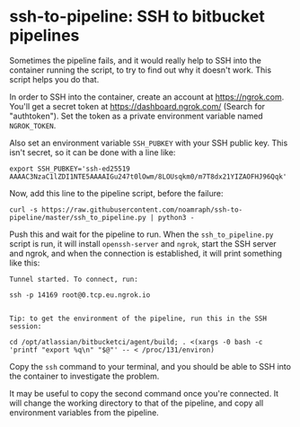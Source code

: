 # ssh-to-pipeline: SSH to bitbucket pipelines

Sometimes the pipeline fails, and it would really help to SSH into the container
running the script, to try to find out why it doesn't work. This script helps you do that.

In order to SSH into the container, create an account at https://ngrok.com.
You'll get a secret token at https://dashboard.ngrok.com/ (Search for "authtoken").
Set the token as a private environment variable named `NGROK_TOKEN`.

Also set an environment variable `SSH_PUBKEY` with your SSH public key. This
isn't secret, so it can be done with a line like:

```
export SSH_PUBKEY='ssh-ed25519 AAAAC3NzaC1lZDI1NTE5AAAAIGu247t0lOwm/8LOUsqkm0/m7T8dx21YIZAOFHJ96Qqk'
```

Now, add this line to the pipeline script, before the failure:

```
curl -s https://raw.githubusercontent.com/noamraph/ssh-to-pipeline/master/ssh_to_pipeline.py | python3 -
```

Push this and wait for the pipeline to run. When the `ssh_to_pipeline.py` script
is run, it will install `openssh-server` and `ngrok`, start the SSH server and
ngrok, and when the connection is established, it will print something like this:

```
Tunnel started. To connect, run:

ssh -p 14169 root@0.tcp.eu.ngrok.io


Tip: to get the environment of the pipeline, run this in the SSH session:

cd /opt/atlassian/bitbucketci/agent/build; . <(xargs -0 bash -c 'printf "export %q\n" "$@"' -- < /proc/131/environ)
```

Copy the `ssh` command to your terminal, and you should be able to SSH into the container
to investigate the problem.

It may be useful to copy the second command once you're connected. It will change
the working directory to that of the pipeline, and copy all environment variables
from the pipeline.
